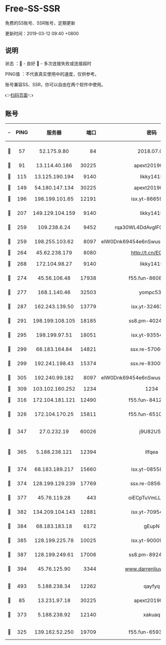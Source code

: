 # Free-SS-SSR

免费的SS账号、SSR账号，定期更新

更新时间：2019-03-12 09:40 +0800

## 说明

状态     ：🙂 - 良好 🙁 - 多次连接失败或连接超时

PING值   ：不代表真实使用中的速度，仅供参考。

账号兼容SS、SSR，你可以自由在两个软件中使用。

👉[扫码页面](https://liesauer.github.io/Free-SS-SSR/)👈

## 账号

|-|PING|服务器|端口|密码|加密方式|区域|
|:----:|:----:|:-----:|-----:|:----:|:----:|:----:|
|🙂|57|52.175.9.80|84|2018.07.07|chacha20-ietf-poly1305|HK|
|🙂|91|13.114.40.186|30225|apext2019006|chacha20|JP|
|🙂|115|13.125.190.194|9140|likky1415|aes-256-cfb|KR|
|🙂|149|54.180.147.134|30225|apext2019006|chacha20|KR|
|🙂|196|198.199.101.65|12191|isx.yt-86659721|aes-256-cfb|US|
|🙂|207|149.129.104.159|9140|likky1415|aes-256-cfb|HK|
|🙂|259|109.238.6.24|9452|rqa30WL4DdAvgIFG6Fs3znzTa|aes-256-cfb|FR|
|🙂|259|198.255.103.62|8097|eIW0Dnk69454e6nSwuspv9DmS201tQ0D|aes-256-cfb|US|
|🙂|264|45.62.238.179|8080|http://t.cn/EGJIyrl|rc4-md5|CA|
|🙂|268|172.104.98.27|9140|likky1415|aes-256-cfb|JP|
|🙂|274|45.56.106.48|17938|f55.fun-86086915|aes-256-cfb|US|
|🙂|277|168.1.140.46|32503|yompc535|aes-256-cfb|AU|
|🙂|287|162.243.139.50|13779|isx.yt-32463152|aes-256-cfb|US|
|🙂|291|198.199.108.105|18185|ss8.pm-40243246|aes-256-cfb|US|
|🙂|295|198.199.97.51|18051|isx.yt-93554852|aes-256-cfb|US|
|🙂|299|68.183.164.84|14821|ssx.re-57066553|aes-256-cfb|US|
|🙂|299|192.241.198.43|15374|ssx.re-83009337|aes-256-cfb|US|
|🙂|305|192.240.99.182|8097|eIW0Dnk69454e6nSwuspv9DmS201tQ0D|aes-256-cfb|US|
|🙂|309|103.102.160.252|1234|1234|rc4-md5|JP|
|🙂|316|172.104.181.121|12490|f55.fun-84129293|aes-256-cfb|SG|
|🙂|326|172.104.170.25|15811|f55.fun-65106653|aes-256-cfb|SG|
|🙂|347|27.0.232.19|60026|j9U82U53|xchacha20-ietf-poly1305|HK|
|🙂|365|5.188.238.121|12394|llfqea|chacha20-ietf-poly1305|BR|
|🙂|374|68.183.189.217|15660|isx.yt-08558409|aes-256-cfb|SG|
|🙂|374|128.199.129.239|17769|ssx.re-08568423|aes-256-cfb|SG|
|🙂|377|45.76.119.28|443|oiECpTuVmLLxk4Ts|aes-256-cfb|AU|
|🙂|382|134.209.104.143|12881|isx.yt-70954741|aes-256-cfb|SG|
|🙂|384|68.183.183.18|6172|gEupN|aes-256-cfb|SG|
|🙂|385|128.199.225.78|10025|isx.yt-90009058|aes-256-cfb|SG|
|🙂|387|128.199.249.61|17006|ss8.pm-89241157|aes-256-cfb|SG|
|🙂|394|45.76.125.90|3344|www.darrenliuwei.com|aes-256-cfb|AU|
|🙂|493|5.188.238.34|12262|qayfyq|chacha20-ietf-poly1305|BR|
|🙂|85|13.231.97.18|30225|apext2019006|chacha20|JP|
|🙂|373|5.188.238.92|12140|xakuaq|chacha20-ietf-poly1305|BR|
|🙁|325|139.162.52.250|19709|f55.fun-65932073|aes-256-cfb|SG|
